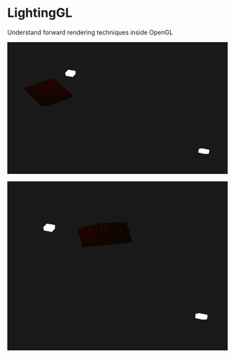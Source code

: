 # LightingGL

Understand forward rendering techniques inside OpenGL

![s1](https://github.com/dubtcs/LightingGL/blob/master/LightingGL/src/s1.png?raw=true)

![s2](https://github.com/dubtcs/LightingGL/blob/master/LightingGL/src/s2.png?raw=true)
